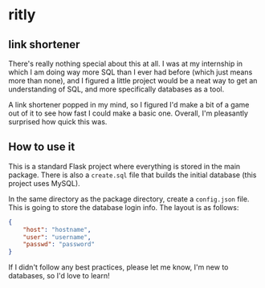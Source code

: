 # ritly

## link shortener

There's really nothing special about this at all. I was at my internship in which
I am doing way more SQL than I ever had before (which just means more than none),
and I figured a little project would be a neat way to get an understanding of SQL,
and more specifically databases as a tool.

A link shortener popped in my mind, so I figured I'd make a bit of a game out of it
to see how fast I could make a basic one. Overall, I'm pleasantly surprised how quick
this was.

## How to use it

This is a standard Flask project where everything is stored in the main package.
There is also a `create.sql` file that builds the initial database (this project
uses MySQL).

In the same directory as the package directory, create a `config.json` file.
This is going to store the database login info. The layout is as follows:

```json
{
    "host": "hostname",
    "user": "username",
    "passwd": "password"
}
```

If I didn't follow any best practices, please let me know, I'm new to databases,
so I'd love to learn!